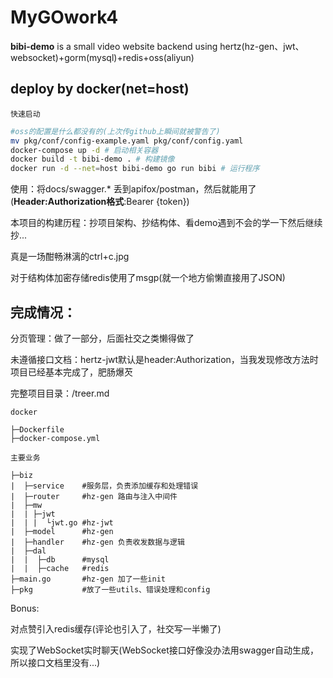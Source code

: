 # MyGOwork4

**bibi-demo** is a small video website backend using hertz(hz-gen、jwt、websocket)+gorm(mysql)+redis+oss(aliyun)

## deploy by docker(net=host)
`快速启动`
```bash
#oss的配置是什么都没有的(上次传github上瞬间就被警告了)
mv pkg/conf/config-example.yaml pkg/conf/config.yaml
docker-compose up -d # 启动相关容器
docker build -t bibi-demo . # 构建镜像
docker run -d --net=host bibi-demo go run bibi # 运行程序
```

使用：将docs/swagger.* 丢到apifox/postman，然后就能用了(**Header:Authorization格式**:Bearer {token})

本项目的构建历程：抄项目架构、抄结构体、看demo遇到不会的学一下然后继续抄...

真是一场酣畅淋漓的ctrl+c.jpg

对于结构体加密存储redis使用了msgp(就一个地方偷懒直接用了JSON) 

## 完成情况：
分页管理：做了一部分，后面社交之类懒得做了

未遵循接口文档：hertz-jwt默认是header:Authorization，当我发现修改方法时项目已经基本完成了，肥肠爆芡

完整项目目录：/treer.md

`docker`
```
├─Dockerfile
├─docker-compose.yml
```

`主要业务`
```
├─biz
|  ├─service    #服务层，负责添加缓存和处理错误
|  ├─router     #hz-gen 路由与注入中间件
|  ├─mw
|  | ├─jwt
|  | |  └jwt.go #hz-jwt
|  ├─model      #hz-gen
|  ├─handler    #hz-gen 负责收发数据与逻辑
|  ├─dal
|  |  ├─db      #mysql
|  |  ├─cache   #redis
├─main.go       #hz-gen 加了一些init
├─pkg           #放了一些utils、错误处理和config
```

Bonus:
    
对点赞引入redis缓存(评论也引入了，社交写一半懒了)

实现了WebSocket实时聊天(WebSocket接口好像没办法用swagger自动生成，所以接口文档里没有...)
